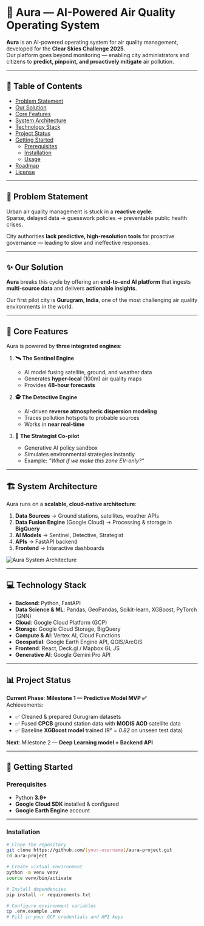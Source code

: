 # 🌌 Aura — AI-Powered Air Quality Operating System

**Aura** is an AI-powered operating system for air quality management, developed for the **Clear Skies Challenge 2025**.  
Our platform goes beyond monitoring — enabling city administrators and citizens to **predict, pinpoint, and proactively mitigate** air pollution.

---

## 📖 Table of Contents
- [Problem Statement](#-problem-statement)
- [Our Solution](#-our-solution)
- [Core Features](#-core-features)
- [System Architecture](#-system-architecture)
- [Technology Stack](#-technology-stack)
- [Project Status](#-project-status)
- [Getting Started](#-getting-started)
  - [Prerequisites](#prerequisites)
  - [Installation](#installation)
  - [Usage](#usage)
- [Roadmap](#-roadmap)
- [License](#license)

---

## 🎯 Problem Statement
Urban air quality management is stuck in a **reactive cycle**:  
Sparse, delayed data → guesswork policies → preventable public health crises.  

City authorities **lack predictive, high-resolution tools** for proactive governance — leading to slow and ineffective responses.

---

## ✨ Our Solution
**Aura** breaks this cycle by offering an **end-to-end AI platform** that ingests **multi-source data** and delivers **actionable insights**.  

Our first pilot city is **Gurugram, India**, one of the most challenging air quality environments in the world.

---

## 🚀 Core Features
Aura is powered by **three integrated engines**:

1. **🛰 The Sentinel Engine**  
   - AI model fusing satellite, ground, and weather data  
   - Generates **hyper-local** (100m) air quality maps  
   - Provides **48-hour forecasts**

2. **🕵 The Detective Engine**  
   - AI-driven **reverse atmospheric dispersion modeling**  
   - Traces pollution hotspots to probable sources  
   - Works in **near real-time**

3. **🧠 The Strategist Co-pilot**  
   - Generative AI policy sandbox  
   - Simulates environmental strategies instantly  
   - Example: *"What if we make this zone EV-only?"*

---

## 🏗️ System Architecture
Aura runs on a **scalable, cloud-native architecture**:

1. **Data Sources** → Ground stations, satellites, weather APIs  
2. **Data Fusion Engine** (Google Cloud) → Processing & storage in **BigQuery**  
3. **AI Models** → Sentinel, Detective, Strategist  
4. **APIs** → FastAPI backend  
5. **Frontend** → Interactive dashboards

![Aura System Architecture](link_to_your_architecture_diagram.png)

---

## 💻 Technology Stack
- **Backend**: Python, FastAPI  
- **Data Science & ML**: Pandas, GeoPandas, Scikit-learn, XGBoost, PyTorch (GNN)  
- **Cloud**: Google Cloud Platform (GCP)  
- **Storage**: Google Cloud Storage, BigQuery  
- **Compute & AI**: Vertex AI, Cloud Functions  
- **Geospatial**: Google Earth Engine API, QGIS/ArcGIS  
- **Frontend**: React, Deck.gl / Mapbox GL JS  
- **Generative AI**: Google Gemini Pro API  

---

## 📊 Project Status
**Current Phase**: **Milestone 1 — Predictive Model MVP ✅**  
Achievements:
- ✅ Cleaned & prepared Gurugram datasets  
- ✅ Fused **CPCB** ground station data with **MODIS AOD** satellite data  
- ✅ Baseline **XGBoost model** trained (R² = *0.82* on unseen test data)

**Next**: Milestone 2 — **Deep Learning model + Backend API**

---

## 🚀 Getting Started

### Prerequisites
- Python **3.9+**
- **Google Cloud SDK** installed & configured
- **Google Earth Engine** account

---

### Installation
```sh
# Clone the repository
git clone https://github.com/[your-username]/aura-project.git
cd aura-project

# Create virtual environment
python -m venv venv
source venv/bin/activate

# Install dependencies
pip install -r requirements.txt

# Configure environment variables
cp .env.example .env
# Fill in your GCP credentials and API keys
